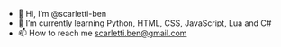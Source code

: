 - 👋 Hi, I’m @scarletti-ben
- 🌱 I’m currently learning Python, HTML, CSS, JavaScript, Lua and C#
- 📫 How to reach me scarletti.ben@gmail.com

<!---
scarletti-ben/scarletti-ben is a ✨ special ✨ repository because its `README.md` (this file) appears on your GitHub profile.
You can click the Preview link to take a look at your changes.
--->
